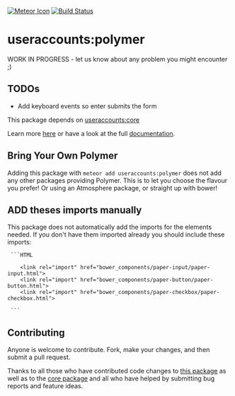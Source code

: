 [![Meteor Icon](http://icon.meteor.com/package/useraccounts:polymer)](https://atmospherejs.com/useraccounts/polymer)
[![Build Status](https://travis-ci.org/meteor-useraccounts/polymer.svg?branch=master)](https://travis-ci.org/meteor-useraccounts/polymer)

useraccounts:polymer
=====================================

 WORK IN PROGRESS - let us know about any problem you might encounter ;)

## TODOs

- Add keyboard events so enter submits the form

This package depends on [useraccounts:core](https://atmospherejs.com/useraccounts/core)

Learn more [here](http://useraccounts.meteor.com) or have a look at the full [documentation](https://github.com/meteor-useraccounts/core).


## Bring Your Own Polymer

Adding this package with `meteor add useraccounts:polymer` does not add any other packages providing Polymer. This is to let you choose the flavour you prefer! Or using an Atmosphere package, or straight up with bower!


## ADD theses imports manually

This package does not automatically add the imports for the elements needed. If you don't have them imported already you should include these imports:

	 ```HTML

		<link rel="import" href="bower_components/paper-input/paper-input.html">
		<link rel="import" href="bower_components/paper-button/paper-button.html">
		<link rel="import" href="bower_components/paper-checkbox/paper-checkbox.html">

	 ```

## Contributing

Anyone is welcome to contribute. Fork, make your changes, and then submit a pull request.

Thanks to all those who have contributed code changes to [this package](https://github.com/meteor-useraccounts/unstyled/graphs/contributors) as well as to the [core package](https://github.com/meteor-useraccounts/core/graphs/contributors) and all who have helped by submitting bug reports and feature ideas.
